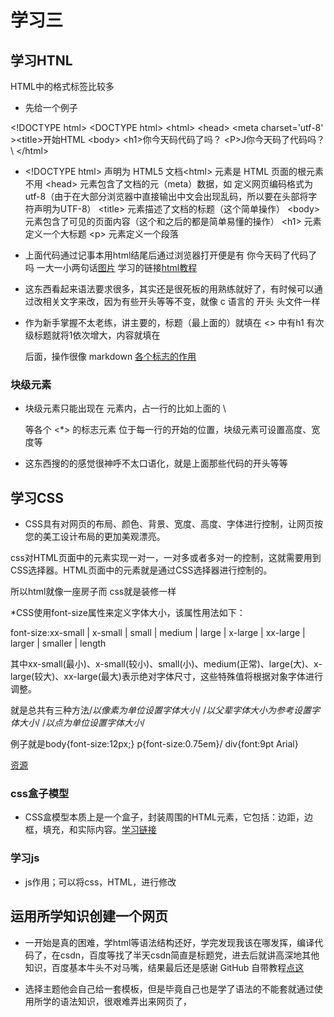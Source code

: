 # 学习三
## 学习HTNL
HTML中的格式标签比较多


* 先给一个例子


\<!DOCTYPE html>  \<DOCTYPE html>  \<html>  \<head>  \<meta charset='utf-8'  >\<title>开始HTML</title>   </head>  \<body>  \<h1>你今天码代码了吗？</h1>  \<P>J你今天码了代码吗？\   </body>\</html>


* \<!DOCTYPE html> 声明为 HTML5 文档\<html> 元素是 HTML 页面的根元素不用  \<head> 元素包含了文档的元（meta）数据，如 <meta charset="utf-8"> 定义网页编码格式为 utf-8（由于在大部分浏览器中直接输出中文会出现乱码，所以要在头部将字符声明为UTF-8）  \<title> 元素描述了文档的标题（这个简单操作）   \<body> 元素包含了可见的页面内容（这个和之后的都是简单易懂的操作）  \<h1> 元素定义一个大标题  \<p> 元素定义一个段落

* 上面代码通过记事本用html结尾后通过浏览器打开便是有 你今天码了代码了吗 一大一小两句话[图片](C:\Users\86182\Desktop)   学习的链接[html教程](https://blog.csdn.net/zong596568821xp/article/details/83277729?ops_request_misc=%257B%2522request%255Fid%2522%253A%2522163601509416780357244705%2522%252C%2522scm%2522%253A%252220140713.130102334..%2522%257D&request_id=163601509416780357244705&biz_id=0&utm_medium=distribute.pc_search_result.none-task-blog-2~all~sobaiduend~default-1-83277729.pc_search_result_control_group&utm_term=html%E9%9B%B6%E5%9F%BA%E7%A1%80%E5%85%A5%E9%97%A8&spm=1018.2226.3001.4187)
*  这东西看起来语法要求很多，其实还是很死板的用熟练就好了，有时候可以通过改相关文字来改，因为有些开头等等不变，就像 c 语言的 开头 头文件一样
* 作为新手掌握不太老练，讲主要的，标题（最上面的）就填在 <> 中有h1 有次级标题就将1依次增大，内容就填在 <p>后面，操作很像 markdown [各个标志的作用](https://blog.csdn.net/bwf_erg/article/details/69845908?ops_request_misc=%257B%2522request%255Fid%2522%253A%2522163659404916780255249706%2522%252C%2522scm%2522%253A%252220140713.130102334.pc%255Fall.%2522%257D&request_id=163659404916780255249706&biz_id=0&utm_medium=distribute.pc_search_result.none-task-blog-2~all~first_rank_ecpm_v1~rank_v31_ecpm-2-69845908.pc_search_result_cache&utm_term=%E5%9D%97%E7%BA%A7%E5%85%83%E7%B4%A0%E6%98%AF%E4%BB%80%E4%B9%88&spm=1018.2226.3001.4187)

### 块级元素

* 块级元素只能出现在 <body> 元素内，占一行的比如上面的 \\<p> 等各个 <*> 的标志元素 位于每一行的开始的位置，块级元素可设置高度、宽度等
* 这东西搜的的感觉很神呼不太口语化，就是上面那些代码的开头等等
## 学习CSS
* CSS具有对网页的布局、颜色、背景、宽度、高度、字体进行控制，让网页按您的美工设计布局的更加美观漂亮。
 
 css对HTML页面中的元素实现一对一，一对多或者多对一的控制，这就需要用到CSS选择器。HTML页面中的元素就是通过CSS选择器进行控制的。

所以html就像一座房子而 css就是装修一样
 
*CSS使用font-size属性来定义字体大小，该属性用法如下：

font-size:xx-small | x-small | small | medium | large | x-large | xx-large | larger | smaller | length

其中xx-small(最小)、x-small(较小)、small(小)、medium(正常)、large(大)、x-large(较大)、xx-large(最大)表示绝对字体尺寸，这些特殊值将根据对象字体进行调整。
 
 就是总共有三种方法/*以像素为单位设置字体大小*/
 /*以父辈字体大小为参考设置字体大小*/
/*以点为单位设置字体大小*/
 
 
 例子就是body{font-size:12px;} 
p{font-size:0.75em}/
div{font:9pt Arial} 
 
 
 [资源](https://blog.csdn.net/codeyf/article/details/41175683?ops_request_misc=%257B%2522request%255Fid%2522%253A%2522163660515016780269819229%2522%252C%2522scm%2522%253A%252220140713.130102334.pc%255Fall.%2522%257D&request_id=163660515016780269819229&biz_id=0&utm_medium=distribute.pc_search_result.none-task-blog-2~all~first_rank_ecpm_v1~rank_v31_ecpm-1-41175683.pc_search_result_cache&utm_term=css%E5%A6%82%E4%BD%95%E8%AE%BE%E7%BD%AE%E5%AD%97%E4%BD%93%E5%A4%A7%E5%B0%8F&spm=1018.2226.3001.4187)
 
 ### css盒子模型
 
 * CSS盒模型本质上是一个盒子，封装周围的HTML元素，它包括：边距，边框，填充，和实际内容。[学习链接](https://www.runoob.com/css/css-boxmodel.html)
 
 ### 学习js
 * js作用；可以将css，HTML，进行修改
 
 ## 运用所学知识创建一个网页
 
 * 一开始是真的困难，学html等语法结构还好，学完发现我该在哪发挥，编译代码了，在csdn，百度等找了半天csdn简直是标题党，进去后就讲高深地其他知识，百度基本牛头不对马嘴，结果最后还是感谢 GitHub 自带教程[点这](https://docs.github.com/en/pages/quickstart)
 
 * 选择主题他会自己给一套模板，但是毕竟自己也是学了语法的不能套就通过使用所学的语法知识，很艰难弄出来网页了，
